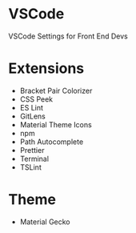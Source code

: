 # VSCode

VSCode Settings for Front End Devs

# Extensions

- Bracket Pair Colorizer
- CSS Peek
- ES Lint
- GitLens
- Material Theme Icons
- npm
- Path Autocomplete
- Prettier
- Terminal
- TSLint

# Theme

- Material Gecko
